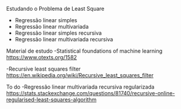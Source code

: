 Estudando o Problema de Least Square
- Regressão linear simples
- Regressão linear multivariada
- Regressão linear simples recursiva
- Regressão linear multivariada recursiva

Material de estudo
-Statistical foundations of machine learning
https://www.otexts.org/1582

-Recursive least squares filter
https://en.wikipedia.org/wiki/Recursive_least_squares_filter

To do
-Regressão linear multivariada recursiva regularizada 
https://stats.stackexchange.com/questions/81740/recursive-online-regularised-least-squares-algorithm
